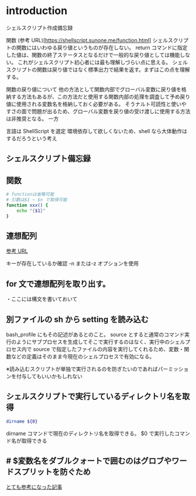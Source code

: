# introduction

シェルスクリプト作成備忘録

関数
(参考 URL)[https://shellscript.sunone.me/function.html]
シェルスクリプトの関数にはいわゆる戻り値というものが存在しない。
return コマンドに指定した値は、関数の終了ステータスとなるだけで一般的な戻り値としては機能しない。
これがシェルスクリプト初心者には最も理解しづらい点に思える。
シェルスクリプトの関数は戻り値ではなく標準出力で結果を返す。まずはこの点を理解する。

関数の戻り値について
他の方法として関数内部でグローバル変数に戻り値を格納する方法もあるが、この方法だと使用する関数内部の処理を調査して予め戻り値に使用される変数名を格納しておく必要がある。
そうナルト可読性と使いやすさの面で問題が出るため、グローバル変数を戻り値の受け渡しに使用する方法は非推奨となる。
一方

言語は ShellScript を選定
環境依存して欲しくないため、shell なら大体動作はするだろうという考え

## シェルスクリプト備忘録

## 関数

```sh
# functionは省略可能
# 引数は$1 ~ $n で取得可能
function xxx() {
    echo "{$1}"
}
```

## 連想配列

[参考 URL](https://qiita.com/YutaSaito1991/items/c7c6bacb916f41ef1471)

キーが存在しているか確認
-n または-z オプションを使用

## for 文で連想配列を取り出す。

・ここには構文を書いておいて

##

##

## 別ファイルの sh から setting を読み込む

bash_profile にもその記述があるとのこと。
source とすると通常のコマンド実行のようにサブプロセスを生成してそこで実行するのはなく、実行中のシェルプロセス内で source で指定したファイルの内容を実行してくれるため、変数・関数などの定義はそのまま今現在のシェルプロセスで有効になる。

※読み込むスクリプトが単独で実行されるのを防ぎたいのであればパーミッションを付与してもいいかもしれない

## シェルスクリプトで実行しているディレクトリ名を取得

```sh
dirname ${0}
```

dirname コマンドで現在のディレクトリ名を取得できる。
$0 で実行したコマンド名が取得できる

## # $変数名をダブルクォートで囲むのはグロブやワードスプリットを防ぐため

[とても参考になった記事](https://qiita.com/uasi/items/82b7708d5da213ba7c31)
